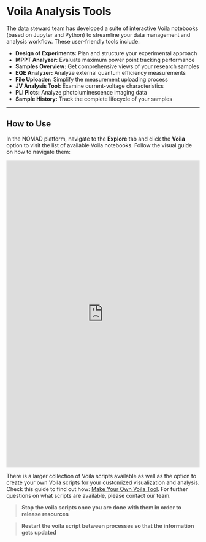 # Voila Analysis Tools

The data steward team has developed a suite of interactive Voila notebooks (based on Jupyter and Python) to streamline your data management and analysis workflow. These user-friendly tools include:

- **Design of Experiments:** Plan and structure your experimental approach
- **MPPT Analyzer:** Evaluate maximum power point tracking performance
- **Samples Overview:** Get comprehensive views of your research samples
- **EQE Analyzer:** Analyze external quantum efficiency measurements
- **File Uploader:** Simplify the measurement uploading process
- **JV Analysis Tool:** Examine current-voltage characteristics
- **PLI Plots:** Analyze photoluminescence imaging data
- **Sample History:** Track the complete lifecycle of your samples

---

## How to Use

In the NOMAD platform, navigate to the **Explore** tab and click the **Voila** option to visit the list of available Voila notebooks. Follow the visual guide on how to navigate them:

<iframe src="https://scribehow.com/embed/How_to_Work_on_the_HZB_Nomad_Oasis__bRbhHOaCR2S3dBIeQLYw8A" width="100%" height="800" allow="fullscreen" style="aspect-ratio: 1 / 1; border: 0; min-height: 480px"></iframe>

There is a larger collection of Voila scripts available as well as the option to create your own Voila scripts for your customized visualization and analysis. Check this guide to find out how: [Make Your Own Voila Tool](../advanced_user_guide/make_your_own_voila.md). For further questions on what scripts are available, please contact our team.

> **Stop the voila scripts once you are done with them in order to release resources**

> **Restart the voila script between processes so that the information gets updated**